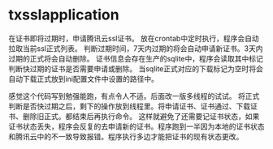# txsslapplication
在证书即将过期时，申请腾讯云ssl证书。
放在crontab中定时执行，程序会自动拉取当前ssl正式列表。
判断过期时间，7天内过期的将会自动申请新证书。3天内过期的正式将会自动删除。
证书信息会存在生产的sqlite中，程序会读取其中标记判断快过期的证书是否需要申请或删除。
当sqlite正式对应的下载标记为空时将会自动下载正式放到ini配置文件中设置的路径中。




感觉这个代码写到勉强能跑，有点令人不适。后面改一版多线程的试试。
将正式判断是否快过期之后，剩下的操作放到线程里。将申请证书、证书通过、下载证书、删除旧正式。都结束后再执行命令。
这样就避免了还需要记证书状态，如果证书状态丢失，程序会反复的去申请新的证书。程序跑到一半因为本地的证书状态和腾讯云中的不一致导致报错。程序执行多边才能把证书的现有状态更改。
